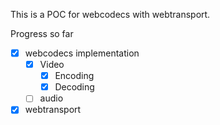 This is a POC for webcodecs with webtransport.


Progress so far

- [x] webcodecs implementation
    - [x] Video
        - [x] Encoding
        - [x] Decoding
    - [ ] audio
- [x] webtransport
